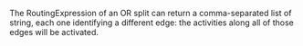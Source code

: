 The RoutingExpression of an OR split can return a comma-separated list of string, each one identifying a different edge: the activities along all of those edges will be activated.